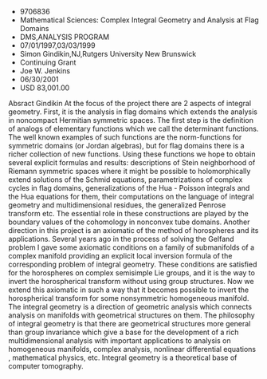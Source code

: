 
* 9706836
* Mathematical Sciences: Complex Integral Geometry and Analysis at Flag Domains
* DMS,ANALYSIS PROGRAM
* 07/01/1997,03/03/1999
* Simon Gindikin,NJ,Rutgers University New Brunswick
* Continuing Grant
* Joe W. Jenkins
* 06/30/2001
* USD 83,001.00

Absract Gindikin At the focus of the project there are 2 aspects of integral
geometry. First, it is the analysis in flag domains which extends the analysis
in noncompact Hermitian symmetric spaces. The first step is the definition of
analogs of elementary functions which we call the determinant functions. The
well known examples of such functions are the norm-functions for symmetric
domains (or Jordan algebras), but for flag domains there is a richer collection
of new functions. Using these functions we hope to obtain several explicit
formulas and results: descriptions of Stein neighborhood of Riemann symmetric
spaces where it might be possible to holomorphically extend solutions of the
Schmid equations, parametrizations of complex cycles in flag domains,
generalizations of the Hua - Poisson integrals and the Hua equations for them,
their computations on the language of integral geometry and multidimensional
residues, the generalized Penrose transform etc. The essential role in these
constructions are played by the boundary values of the cohomology in nonconvex
tube domains. Another direction in this project is an axiomatic of the method of
horospheres and its applications. Several years ago in the process of solving
the Gelfand problem I gave some axiomatic conditions on a family of submanifolds
of a complex manifold providing an explicit local inversion formula of the
corresponding problem of integral geometry. These conditions are satisfied for
the horospheres on complex semisimple Lie groups, and it is the way to invert
the horospherical transform without using group structures. Now we extend this
axiomatic in such a way that it becomes possible to invert the horospherical
transform for some nonsymmetric homogeneous manifold. The integral geometry is a
direction of geometric analysis which connects analysis on manifolds with
geometrical structures on them. The philosophy of integral geometry is that
there are geometrical structures more general than group invariance which give a
base for the development of a rich multidimensional analysis with important
applications to analysis on homogeneous manifolds, complex analysis, nonlinear
differential equations , mathematical physics, etc. Integral geometry is a
theoretical base of computer tomography.
